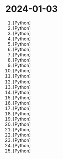 # 2024-01-03

1. [](https://github.comundefined "Learn how to design large-scale systems. Prep for the system design interview. Includes Anki flashcards.") [Python]
2. [](https://github.comundefined "Instant voice cloning by MyShell. Join our Discord community https://discord.gg/myshell and select the Developer role upon joining to gain exclusive access to our developer-only channel! Don't miss out on valuable discussions and collaboration opportunities.") [Python]
3. [](https://github.comundefined "") [Python]
4. [](https://github.comundefined "TinyGPT-V: Efficient Multimodal Large Language Model via Small Backbones") [Python]
5. [](https://github.comundefined "Focus on prompting and generating") [Python]
6. [](https://github.comundefined "openpilot is an open source driver assistance system. openpilot performs the functions of Automated Lane Centering and Adaptive Cruise Control for 250+ supported car makes and models.") [Python]
7. [](https://github.comundefined "Run Mixtral-8x7B models in Colab or consumer desktops") [Python]
8. [](https://github.comundefined "Tools for merging pretrained large language models.") [Python]
9. [](https://github.comundefined "Implementation of DALL-E 2, OpenAI's updated text-to-image synthesis neural network, in Pytorch") [Python]
10. [](https://github.comundefined "") [Python]
11. [](https://github.comundefined "PyGWalker: Turn your pandas dataframe into an interactive UI for visual analysis") [Python]
12. [](https://github.comundefined "香色闺阁+阅读3.0书源+源阅读+爱阅书香+花火阅读+读不舍手+IPTV源+IPA巨魔应用=自动更新") [Python]
13. [](https://github.comundefined "The TinyLlama project is an open endeavor to pretrain a 1.1B Llama model on 3 trillion tokens.") [Python]
14. [](https://github.comundefined "People Die, but Long Live GitHub") [Python]
15. [](https://github.comundefined "A Gradio web UI for Large Language Models. Supports transformers, GPTQ, AWQ, EXL2, llama.cpp (GGUF), Llama models.") [Python]
16. [](https://github.comundefined "") [Python]
17. [](https://github.comundefined "Free and Open Source Enterprise Resource Planning (ERP)") [Python]
18. [](https://github.comundefined "Home Assistant custom component of conversation agent. It uses OpenAI to control your devices.") [Python]
19. [](https://github.comundefined "Learn Cloud Applied Generative AI Engineering (GenEng) using OpenAI, Gemini, Streamlit, Containers, Serverless, Postgres, LangChain, Pinecone, and Next.js") [Python]
20. [](https://github.comundefined "Harness LLMs with Multi-Agent Programming") [Python]
21. [](https://github.comundefined "AWS zero to hero repo for devops engineers to learn AWS in 30 Days. This repo includes projects, presentations, interview questions and real time examples.") [Python]
22. [](https://github.comundefined "Run macOS on QEMU/KVM. With OpenCore + Monterey + Ventura + Sonoma support now! Only commercial (paid) support is available now to avoid spammy issues. No Mac system is required.") [Python]
23. [](https://github.comundefined "A fast inference library for running LLMs locally on modern consumer-class GPUs") [Python]
24. [](https://github.comundefined "HACS gives you a powerful UI to handle downloads of all your custom needs.") [Python]
25. [](https://github.comundefined "Qiskit is an open-source SDK for working with quantum computers at the level of extended quantum circuits, operators, and primitives.") [Python]
